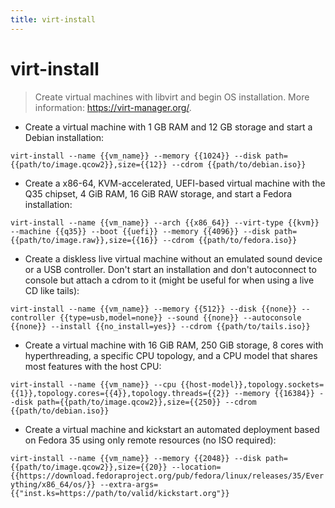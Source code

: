 ```yaml
---
title: virt-install
---
```

# virt-install

> Create virtual machines with libvirt and begin OS installation.
> More information: <https://virt-manager.org/>.

- Create a virtual machine with 1 GB RAM and 12 GB storage and start a Debian installation:

`virt-install --name {{vm_name}} --memory {{1024}} --disk path={{path/to/image.qcow2}},size={{12}} --cdrom {{path/to/debian.iso}}`

- Create a x86-64, KVM-accelerated, UEFI-based virtual machine with the Q35 chipset, 4 GiB RAM, 16 GiB RAW storage, and start a Fedora installation:

`virt-install --name {{vm_name}} --arch {{x86_64}} --virt-type {{kvm}} --machine {{q35}} --boot {{uefi}} --memory {{4096}} --disk path={{path/to/image.raw}},size={{16}} --cdrom {{path/to/fedora.iso}}`

- Create a diskless live virtual machine without an emulated sound device or a USB controller. Don't start an installation and don't autoconnect to console but attach a cdrom to it (might be useful for when using a live CD like tails):

`virt-install --name {{vm_name}} --memory {{512}} --disk {{none}} --controller {{type=usb,model=none}} --sound {{none}} --autoconsole {{none}} --install {{no_install=yes}} --cdrom {{path/to/tails.iso}}`

- Create a virtual machine with 16 GiB RAM, 250 GiB storage, 8 cores with hyperthreading, a specific CPU topology, and a CPU model that shares most features with the host CPU:

`virt-install --name {{vm_name}} --cpu {{host-model}},topology.sockets={{1}},topology.cores={{4}},topology.threads={{2}} --memory {{16384}} --disk path={{path/to/image.qcow2}},size={{250}} --cdrom {{path/to/debian.iso}}`

- Create a virtual machine and kickstart an automated deployment based on Fedora 35 using only remote resources (no ISO required):

`virt-install --name {{vm_name}} --memory {{2048}} --disk path={{path/to/image.qcow2}},size={{20}} --location={{https://download.fedoraproject.org/pub/fedora/linux/releases/35/Everything/x86_64/os/}} --extra-args={{"inst.ks=https://path/to/valid/kickstart.org"}}`
